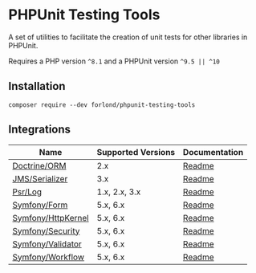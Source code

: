 # PHPUnit Testing Tools

A set of utilities to facilitate the creation of unit tests for other libraries in PHPUnit.

Requires a PHP version `^8.1` and a PHPUnit version `^9.5 || ^10`

## Installation

```
composer require --dev forlond/phpunit-testing-tools
```

## Integrations

| Name                                                         | Supported Versions | Documentation                           |
|--------------------------------------------------------------|--------------------|-----------------------------------------|
| [Doctrine/ORM](https://github.com/doctrine/orm)              | 2.x                | [Readme](./docs/doctrine_orm.md)        |
| [JMS/Serializer](https://github.com/schmittjoh/serializer)   | 3.x                | [Readme](./docs/jms_serializer.md)      |
| [Psr/Log](https://github.com/php-fig/log)                    | 1.x, 2.x, 3.x      | [Readme](./docs/psr_log.md)             |
| [Symfony/Form](https://github.com/symfony/form)              | 5.x, 6.x           | [Readme](./docs/symfony_form.md)        |
| [Symfony/HttpKernel](https://github.com/symfony/http-kernel) | 5.x, 6.x           | [Readme](./docs/symfony_http_kernel.md) |
| [Symfony/Security](https://github.com/symfony/security)      | 5.x, 6.x           | [Readme](./docs/symfony_security.md)    |
| [Symfony/Validator](https://github.com/symfony/validator)    | 5.x, 6.x           | [Readme](./docs/symfony_validator.md)   |
| [Symfony/Workflow](https://github.com/symfony/workflow)      | 5.x, 6.x           | [Readme](./docs/symfony_workflow.md)    |

